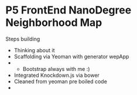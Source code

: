 # P5 FrontEnd NanoDegree Neighborhood Map

Steps building

- Thinking about it
- Scaffolding via Yeoman with generator wepApp
- - Bootstrap always with me :)
- Integrated Knockdown.js via bower
- Cleaned from yeoman pre boiled code
-  